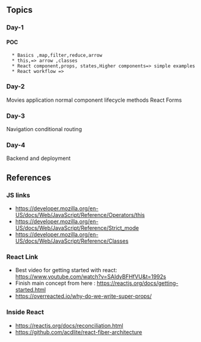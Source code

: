 ##  Topics
### Day-1
  #### POC 
      * Basics ,map,filter,reduce,arrow 
      * this,=> arrow ,classes 
      * React component,props, states,Higher components=> simple examples
      * React workflow => 
### Day-2
  Movies application
    normal component
    lifecycle methods
    React Forms
### Day-3 
  Navigation
  conditional routing  
### Day-4 
  Backend and deployment
## References 
### JS links
* https://developer.mozilla.org/en-US/docs/Web/JavaScript/Reference/Operators/this
* https://developer.mozilla.org/en-US/docs/Web/JavaScript/Reference/Strict_mode
* https://developer.mozilla.org/en-US/docs/Web/JavaScript/Reference/Classes
### React Link
* Best video for  getting started with react: https://www.youtube.com/watch?v=SAIdyBFHfVU&t=1992s 
* Finish main concept from here : https://reactjs.org/docs/getting-started.html
* https://overreacted.io/why-do-we-write-super-props/
### Inside React 
* https://reactjs.org/docs/reconciliation.html
* https://github.com/acdlite/react-fiber-architecture

<!-- npm init -y -->
<!-- npm install create-react-app -->
<!-- npx create-react-app todo -->
<!-- cd todo -->
<!-- npm start -->